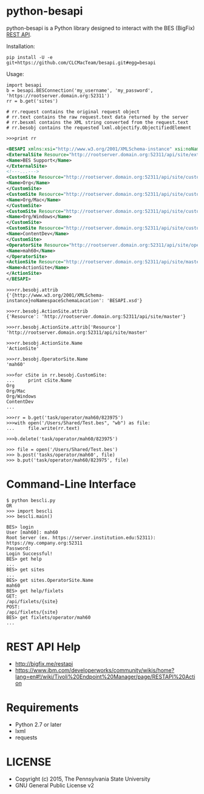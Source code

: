 python-besapi
======

python-besapi is a Python library designed to interact with the BES (BigFix) [REST API](https://www.ibm.com/developerworks/community/wikis/home?lang=en#!/wiki/Tivoli%20Endpoint%20Manager/page/RESTAPI%20Action).

Installation:

```pip install -U -e git+https://github.com/CLCMacTeam/besapi.git#egg=besapi```


Usage:
```
import besapi
b = besapi.BESConnection('my_username', 'my_password', 'https://rootserver.domain.org:52311')
rr = b.get('sites')

# rr.request contains the original request object
# rr.text contains the raw request.text data returned by the server
# rr.besxml contains the XML string converted from the request.text
# rr.besobj contains the requested lxml.objectify.ObjectifiedElement

>>>print rr
```
```xml
<BESAPI xmlns:xsi="http://www.w3.org/2001/XMLSchema-instance" xsi:noNamespaceSchemaLocation="BESAPI.xsd">
<ExternalSite Resource="http://rootserver.domain.org:52311/api/site/external/BES%20Support">
<Name>BES Support</Name>
</ExternalSite>
<!---...--->
<CustomSite Resource="http://rootserver.domain.org:52311/api/site/custom/Org">
<Name>Org</Name>
</CustomSite>
<CustomSite Resource="http://rootserver.domain.org:52311/api/site/custom/Org%2fMac">
<Name>Org/Mac</Name>
</CustomSite>
<CustomSite Resource="http://rootserver.domain.org:52311/api/site/custom/Org%2fWindows">
<Name>Org/Windows</Name>
</CustomSite>
<CustomSite Resource="http://rootserver.domain.org:52311/api/site/custom/ContentDev">
<Name>ContentDev</Name>
</CustomSite>
<OperatorSite Resource="http://rootserver.domain.org:52311/api/site/operator/mah60">
<Name>mah60</Name>
</OperatorSite>
<ActionSite Resource="http://rootserver.domain.org:52311/api/site/master">
<Name>ActionSite</Name>
</ActionSite>
</BESAPI>
```
```
>>>rr.besobj.attrib
{'{http://www.w3.org/2001/XMLSchema-instance}noNamespaceSchemaLocation': 'BESAPI.xsd'}

>>>rr.besobj.ActionSite.attrib
{'Resource': 'http://rootserver.domain.org:52311/api/site/master'}

>>>rr.besobj.ActionSite.attrib['Resource']
'http://rootserver.domain.org:52311/api/site/master'

>>>rr.besobj.ActionSite.Name
'ActionSite'

>>>rr.besobj.OperatorSite.Name
'mah60'

>>>for cSite in rr.besobj.CustomSite:
...     print cSite.Name
Org
Org/Mac
Org/Windows
ContentDev
...

>>>rr = b.get('task/operator/mah60/823975')
>>>with open('/Users/Shared/Test.bes", "wb") as file:
...     file.write(rr.text)

>>>b.delete('task/operator/mah60/823975')

>>> file = open('/Users/Shared/Test.bes')
>>> b.post('tasks/operator/mah60', file)
>>> b.put('task/operator/mah60/823975', file)
```
Command-Line Interface
============
```
$ python bescli.py
OR
>>> import bescli
>>> bescli.main()

BES> login
User [mah60]: mah60
Root Server (ex. https://server.institution.edu:52311): https://my.company.org:52311
Password: 
Login Successful!
BES> get help
...
BES> get sites
...
BES> get sites.OperatorSite.Name
mah60
BES> get help/fixlets
GET:
/api/fixlets/{site}
POST:
/api/fixlets/{site}
BES> get fixlets/operator/mah60
...
```

REST API Help
============
- http://bigfix.me/restapi
- https://www.ibm.com/developerworks/community/wikis/home?lang=en#!/wiki/Tivoli%20Endpoint%20Manager/page/RESTAPI%20Action

Requirements
============

- Python 2.7 or later
- lxml
- requests


LICENSE
=======
- Copyright (c) 2015, The Pennsylvania State University
- GNU General Public License v2
